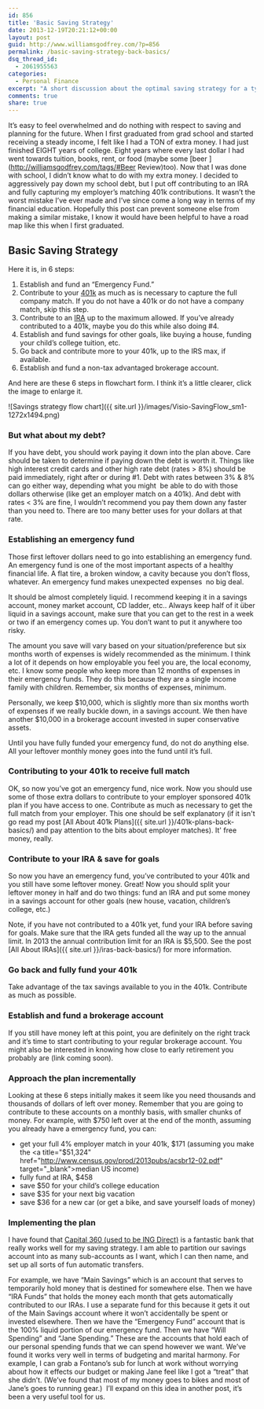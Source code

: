 ```yaml
---
id: 856
title: 'Basic Saving Strategy'
date: 2013-12-19T20:21:12+00:00
layout: post
guid: http://www.williamsgodfrey.com/?p=856
permalink: /basic-saving-strategy-back-basics/
dsq_thread_id:
  - 2061955563
categories:
  - Personal Finance
excerpt: "A short discussion about the optimal saving strategy for a typical young professional."
comments: true
share: true
---
```


It&#8217;s easy to feel overwhelmed and do nothing with respect to saving and planning for the future. When I first graduated from grad school and started receiving a steady income, I felt like I had a TON of extra money. I had just finished EIGHT years of college. Eight years where every last dollar I had went towards tuition, books, rent, or food (maybe some [beer ](http://williamsgodfrey.com/tags/#Beer Review)too). Now that I was done with school, I didn&#8217;t know what to do with my extra money. I decided to aggressively pay down my school debt, but I put off contributing to an IRA and fully capturing my employer&#8217;s matching 401k contributions. It wasn&#8217;t the worst mistake I&#8217;ve ever made and I&#8217;ve since come a long way in terms of my financial education. Hopefully this post can prevent someone else from making a similar mistake, I know it would have been helpful to have a road map like this when I first graduated.

## Basic Saving Strategy

Here it is, in 6 steps:

  1. Establish and fund an &#8220;Emergency Fund.&#8221;
  2. Contribute to your <a href="http://www.williamsgodfrey.com/401k-plans-back-basics/" target="_blank">401k</a> as much as is necessary to capture the full company match. If you do not have a 401k or do not have a company match, skip this step.
  3. Contribute to an <a title="All About IRAs" href="http://www.williamsgodfrey.com/iras-back-basics/" target="_blank">IRA</a> up to the maximum allowed. If you&#8217;ve already contributed to a 401k, maybe you do this while also doing #4.
  4. Establish and fund savings for other goals, like buying a house, funding your child&#8217;s college tuition, etc.
  5. Go back and contribute more to your 401k, up to the IRS max, if available.
  6. Establish and fund a non-tax advantaged brokerage account.

And here are these 6 steps in flowchart form. I think it&#8217;s a little clearer, click the image to enlarge it.

![Savings strategy flow chart]({{ site.url }}/images/Visio-SavingFlow_sm1-1272x1494.png)

### But what about my debt?

If you have debt, you should work paying it down into the plan above. Care should be taken to determine if paying down the debt is worth it. Things like high interest credit cards and other high rate debt (rates > 8%) should be paid immediately, right after or during #1. Debt with rates between 3% & 8% can go either way, depending what you might  be able to do with those dollars otherwise (like get an employer match on a 401k). And debt with rates < 3% are fine, I wouldn&#8217;t recommend you pay them down any faster than you need to. There are too many better uses for your dollars at that rate.


### Establishing an emergency fund

Those first leftover dollars need to go into establishing an emergency fund. An emergency fund is one of the most important aspects of a healthy financial life. A flat tire, a broken window, a cavity because you don&#8217;t floss, whatever. An emergency fund makes unexpected expenses  no big deal.

It should be almost completely liquid. I recommend keeping it in a savings account, money market account, CD ladder, etc.. Always keep half of it über liquid in a savings account, make sure that you can get to the rest in a week or two if an emergency comes up. You don&#8217;t want to put it anywhere too risky.

The amount you save will vary based on your situation/preference but six months worth of expenses is widely recommended as the minimum. I think a lot of it depends on how employable you feel you are, the local economy, etc. I know some people who keep more than 12 months of expenses in their emergency funds. They do this because they are a single income family with children. Remember, six months of expenses, minimum.

Personally, we keep $10,000, which is slightly more than six months worth of expenses if we really buckle down, in a savings account. We then have another $10,000 in a brokerage account invested in super conservative assets.

Until you have fully funded your emergency fund, do not do anything else. All your leftover monthly money goes into the fund until it&#8217;s full.

### Contributing to your 401k to receive full match

OK, so now you&#8217;ve got an emergency fund, nice work. Now you should use some of those extra dollars to contribute to your employer sponsored 401k plan if you have access to one. Contribute as much as necessary to get the full match from your employer. This one should be self explanatory (if it isn't go read my post [All About 401k Plans]({{ site.url }}/401k-plans-back-basics/) and pay attention to the bits about employer matches). It' free money, really.

### Contribute to your IRA & save for goals

So now you have an emergency fund, you&#8217;ve contributed to your 401k and you still have some leftover money. Great! Now you should split your leftover money in half and do two things: fund an IRA and put some money in a savings account for other goals (new house, vacation, children&#8217;s college, etc.)

Note, if you have not contributed to a 401k yet, fund your IRA before saving for goals. Make sure that the IRA gets funded all the way up to the annual limit. In 2013 the annual contribution limit for an IRA is $5,500. See the post [All About IRAs]({{ site.url }}/iras-back-basics/) for more information.

### Go back and fully fund your 401k

Take advantage of the tax savings available to you in the 401k. Contribute as much as possible.

### Establish and fund a brokerage account

If you still have money left at this point, you are definitely on the right track and it&#8217;s time to start contributing to your regular brokerage account. You might also be interested in knowing how close to early retirement you probably are (link coming soon).

### Approach the plan incrementally
Looking at these 6 steps initially makes it seem like you need thousands and thousands of dollars of left over money. Remember that you are going to contribute to these accounts on a monthly basis, with smaller chunks of money. For example, with $750 left over at the end of the month, assuming you already have a emergency fund, you can:

  * get your full 4% employer match in your 401k, $171 (assuming you make the <a title="$51,324" href="http://www.census.gov/prod/2013pubs/acsbr12-02.pdf" target="_blank">median US income</a>)
  * fully fund at IRA, $458
  * save $50 for your child&#8217;s college education
  * save $35 for your next big vacation
  * save $36 for a new car (or get a bike, and save yourself loads of money)

### Implementing the plan

I have found that <a title="Capital 360" href="https://r.capitalone360.com/DdPSFCbpW4" target="_blank">Capital 360 (used to be ING Direct)</a> is a fantastic bank that really works well for my saving strategy. I am able to partition our savings account into as many sub-accounts as I want, which I can then name, and set up all sorts of fun automatic transfers.

For example, we have &#8220;Main Savings&#8221; which is an account that serves to temporarily hold money that is destined for somewhere else. Then we have &#8220;IRA Funds&#8221; that holds the money each month that gets automatically contributed to our IRAs. I use a separate fund for this because it gets it out of the Main Savings account where it won&#8217;t accidentally be spent or invested elsewhere. Then we have the &#8220;Emergency Fund&#8221; account that is the 100% liquid portion of our emergency fund. Then we have &#8220;Will Spending&#8221; and &#8220;Jane Spending.&#8221; These are the accounts that hold each of our personal spending funds that we can spend however we want. We&#8217;ve found it works very well in terms of budgeting and marital harmony. For example, I can grab a Fontano&#8217;s sub for lunch at work without worrying about how it effects our budget or making Jane feel like I got a &#8220;treat&#8221; that she didn&#8217;t. (We&#8217;ve found that most of my money goes to bikes and most of Jane&#8217;s goes to running gear.)  I&#8217;ll expand on this idea in another post, it&#8217;s been a very useful tool for us.
  
<a name="respond"></a>
